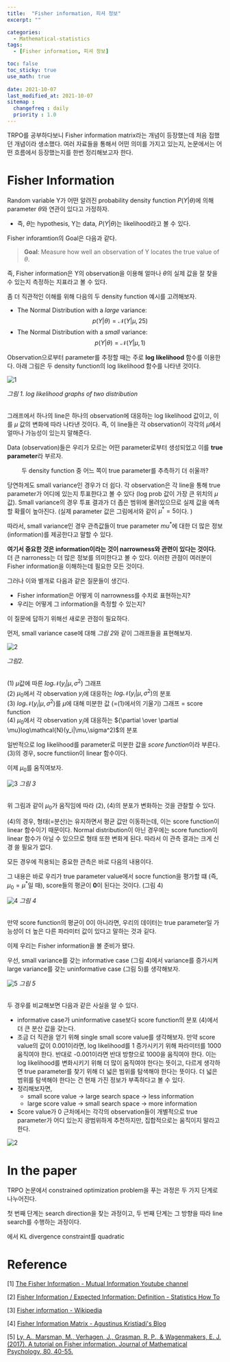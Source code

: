 ```yaml
---
title:  "Fisher information, 피셔 정보"
excerpt: ""

categories:
  - Mathematical-statistics
tags:
  - [Fisher information, 피셔 정보]

toc: false
toc_sticky: true
use_math: true
 
date: 2021-10-07
last_modified_at: 2021-10-07
sitemap :
  changefreq : daily
  priority : 1.0
---
```


TRPO를 공부하다보니 Fisher information matrix라는 개념이 등장했는데 처음 접했던 개념이라 생소했다. 여러 자료들을 통해서 어떤 의미를 가지고 있는지, 논문에서는 어떤 흐름에서 등장했는지를 한번 정리해보고자 한다. 

# Fisher Information

Random variable Y가 어떤 알려진 probability density function $P(Y|\theta)$에 의해 parameter $\theta$와 연관이 있다고 가정하자. 
* 즉, $\theta$는 hypothesis, Y는 data, $P(Y|\theta)$는 likelihood라고 볼 수 있다. 

Fisher inforamtion의 Goal은 다음과 같다. 
> **Goal**: Measure how well an observation of Y locates the true value of $\theta$.

즉, Fisher information은 Y의 observation을 이용해 얼마나 $\theta$의 실제 값을 잘 찾을 수 있는지 측정하는 지표라고 볼 수 있다. 
 
좀 더 직관적인 이해를 위해 다음의 두 density function 예시를 고려해보자. 
* The Normal Distribution with a *large* variance:
  $$p(Y|\theta)=\mathcal{N}(Y|\mu,25)$$
* The Normal Distribution with a *small* variance:
  $$p(Y|\theta)=\mathcal{N}(Y|\mu,1)$$

Observation으로부터 parameter를 추정할 때는 주로 **log likelihood** 함수를 이용한다. 아래 그림은 두 density function의 log likelihood 함수를 나타낸 것이다. 

![1](https://user-images.githubusercontent.com/17296297/136661528-1b7bf9a0-5cf4-4afb-a46d-26d8db0b6856.PNG)

*그림 1. log likelihood graphs of two distribution*   
<br/>


그래프에서 하나의 line은 하나의 observation에 대응하는 log likelihood 값이고, 이를 $\mu$ 값의 변화에 따라 나타낸 것이다. 즉, 이 line들은 각 observation이 각각의 $\mu$에서 얼마나 가능성이 있는지 말해준다. 

Data (observation)들은 우리가 모르는 어떤 parameter로부터 생성되었고 이를 **true parameter**라 부르자. 

$$
\text{두 density function 중 어느 쪽이 true parameter를 추측하기 더 쉬울까?}
$$

당연하게도 small variance인 경우가 더 쉽다. 각 observation은 각 line을 통해 true parameter가 어디에 있는지 투표한다고 볼 수 있다 (log prob 값이 가장 큰 위치의 $\mu$값). Small variance의 경우 투표 결과가 더 좁은 범위에 몰려있으므로 실제 값을 예측할 확률이 높아진다. (실제 parameter 값은 그림에서와 같이 $\mu^*=5$이다. )

따라서, small variance인 경우 관측값들이 true parameter $mu^*$에 대한 더 많은 정보(information)를 제공한다고 말할 수 있다.  

**여기서 중요한 것은 information이라는 것이 narrowness와 관련이 있다는 것이다.** 더 큰 narroness는 더 많은 정보를 의미한다고 볼 수 있다. 이러한 관점이 여러분이 Fisher information을 이해하는데 필요한 모든 것이다.

그러나 이와 별개로 다음과 같은 질문들이 생긴다.
* Fisher information은 어떻게 이 narrowness를 수치로 표현하는지?
* 우리는 어떻게 그 information을 측정할 수 있는지?

이 질문에 답하기 위해선 새로운 관점이 필요하다. 

먼저, small variance case에 대해 *그림 2*와 같이 그래프들을 표현해보자.

![2](https://user-images.githubusercontent.com/17296297/136661534-22c1cb56-ac1e-4eb6-bffd-bec5519ed9f6.png)

*그림2.*    
<br/>

(1) $\mu$값에 따른 $log\mathcal{N}(y_i|\mu,\sigma^2)$ 그래프   
(2) $\mu_0$에서 각 observation $y_i$에 대응하는 $log\mathcal{N}(y_i|\mu,\sigma^2)$의 분포       
(3) $log\mathcal{N}(y_i|\mu,\sigma^2)$를 $\mu$에 대해 미분한 값 (=(1)에서의 기울기) 그래프 = score function    
(4) $\mu_0$에서 각 observation $y_i$에 대응하는 ${\partial \over \partial \mu}log\mathcal{N}(y_i|\mu,\sigma^2)$의 분포  

일반적으로 log likelihood를 parameter로 미분한 값을 *score function*이라 부른다. (3)의 경우, socre functiion이 linear 함수이다. 

이제 $\mu_0$를 움직여보자.

![3](https://user-images.githubusercontent.com/17296297/136661536-8f4c4486-2a15-4038-a577-5b103e54ed67.gif)
*그림 3*    
<br/>

위 그림과 같이 $\mu_0$가 움직임에 따라 (2), (4)의 분포가 변화하는 것을 관찰할 수 있다. 

(4)의 경우, 형태(=분산)는 유지하면서 평균 값만 이동하는데, 이는 score function이 linear 함수이기 때문이다. Normal distribution이 아닌 경우에는 score function이 linear 함수가 아닐 수 있으므로 형태 또한 변화게 된다. 따라서 이 관측 결과는 크게 신경 쓸 필요가 없다. 

모든 경우에 적용되는 중요한 관측은 바로 다음의 내용이다. 

그 내용은 바로 우리가 true parameter value에서 socre function을 평가할 떄 (즉, $\mu_0=\mu^*$일 때), score들의 평균이 **0**이 된다는 것이다. (그림 4)

![4](https://user-images.githubusercontent.com/17296297/136661541-6a488bc4-6d57-4d41-a8f4-a19a943dfecb.png)
*그림 4*    
<br/>

만약 score function의 평균이 0이 아니라면, 우리의 데이터는 true parameter일 가능성이 더 높은 다른 파라미터 값이 있다고 말하는 것과 깉다. 

이제 우리는 Fisher information을 볼 준비가 됐다. 

우선, small variance를 갖는 informative case (그림 4)에서 variance를 증가시켜 large variance를 갖는 uninformative case (그림 5)를 생각해보자.  

![5](https://user-images.githubusercontent.com/17296297/136661983-42d696e0-10b8-44b1-8e47-183daa159dcb.PNG)
*그림 5*    
<br/>

두 경우를 비교해보면 다음과 같은 사실을 알 수 있다.
* informative case가 uninformative case보다 score function의 분포 (4)에서 더 큰 분산 값을 갖는다. 
* 조금 더 직관을 얻기 위해 single small score value를 생각해보자. 만약 score value의 값이 0.001이라면, log likelihood를 1 증가시키기 위해 파라미터를 1000 움직여야 한다. 반대로 -0.001이라면 반대 방향으로 1000을 움직여야 한다. 이는 log likelihood를 변화시키기 위해 더 많이 움직여야 한다는 뜻이고, 다르게 생각하면 true parameter를 찾기 위해 더 넓은 범위를 탐색해야 한다는 뜻이다. 더 넓은 범위를 탐색해야 한다는 건 현재 가진 정보가 부족하다고 볼 수 있다. 
* 정리해보자면,
    * small score value -> large search space -> less information   
    * large score value -> small search space -> more information
* Score value가 0 근처에서는 각각의 observation들이 개별적으로 true parameter가 어디 있는지 광범위하게 추천하지만, 집합적으로는 움직이지 말라고 한다. 



![2](https://user-images.githubusercontent.com/17296297/136659744-d2d1246d-7fbc-4650-a347-edd40aa6f0c8.gif)

# In the paper

TRPO 논문에서 constrained optimization problem을 푸는 과정은 두 가지 단계로 나누어진다. 

첫 번째 단계는 search direction을 찾는 과정이고, 두 번째 단계는 그 방향을 따라 line search를 수행하는 과정이다. 


에서 KL divergence constraint를 quadratic 



# Reference
[1] [The Fisher Information - Mutual Information Youtube channel](https://www.youtube.com/watch?v=pneluWj-U-o)

[2] [Fisher Information / Expected Information: Definition - Statistics How To](https://www.statisticshowto.com/fisher-information/)

[3] [Fisher information - Wikipedia](https://en.wikipedia.org/wiki/Fisher_information)

[4] [Fisher Information Matrix - Agustinus Kristiadi's Blog](https://agustinus.kristia.de/techblog/2018/03/11/fisher-information/)

[5] [Ly, A., Marsman, M., Verhagen, J., Grasman, R. P., & Wagenmakers, E. J. (2017). A tutorial on Fisher information. Journal of Mathematical Psychology, 80, 40-55.](https://arxiv.org/pdf/1705.01064.pdf)
